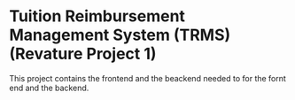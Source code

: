 # Tuition Reimbursement Management System (TRMS) (Revature Project 1)
This project contains the frontend and the beackend needed to for the fornt end and the backend.
